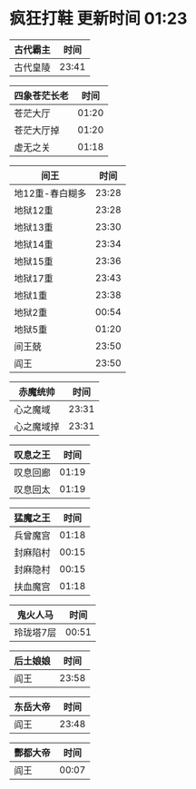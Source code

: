 # 疯狂打鞋 更新时间 01:23

| 古代霸主   | 时间    |
|--------|-------|
| 古代皇陵 | 23:41 |

| 四象苍茫长老   | 时间    |
|--------|-------|
| 苍茫大厅 | 01:20 |
| 苍茫大厅掉 | 01:20 |
| 虚无之关 | 01:18 |

| 间王   | 时间    |
|--------|-------|
| 地12重-春白糊多 | 23:28 |
| 地狱12重 | 23:28 |
| 地狱13重 | 23:30 |
| 地狱14重 | 23:34 |
| 地狱15重 | 23:36 |
| 地狱17重 | 23:43 |
| 地狱1重 | 23:38 |
| 地狱2重 | 00:54 |
| 地狱5重 | 01:20 |
| 间王兢 | 23:50 |
| 阎王 | 23:50 |

| 赤魔统帅   | 时间    |
|--------|-------|
| 心之魔域 | 23:31 |
| 心之魔域掉 | 23:31 |

| 叹息之王   | 时间    |
|--------|-------|
| 叹息回廊 | 01:19 |
| 叹息回太 | 01:19 |

| 猛魔之王   | 时间    |
|--------|-------|
| 兵曾魔宫 | 01:18 |
| 封麻陷村 | 00:15 |
| 封麻隐村 | 00:15 |
| 扶血魔宫 | 01:18 |

| 鬼火人马   | 时间    |
|--------|-------|
| 玲珑塔7层 | 00:51 |

| 后土娘娘   | 时间    |
|--------|-------|
| 阎王 | 23:58 |

| 东岳大帝   | 时间    |
|--------|-------|
| 阎王 | 23:48 |

| 酆都大帝   | 时间    |
|--------|-------|
| 阎王 | 00:07 |